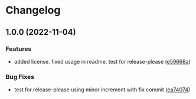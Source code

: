 # Changelog

## 1.0.0 (2022-11-04)


### Features

* added license. fixed usage in readme. test for release-please ([e59668a](https://github.com/simonmcallister0210/cognito-srp-helper/commit/e59668ab0edf329901c12a20bfba9d4cd0310e65))


### Bug Fixes

* test for release-please using minor increment with fix commit ([ea74074](https://github.com/simonmcallister0210/cognito-srp-helper/commit/ea740748754c5626d0cb0c2ff49bfb2a7cb0328d))
